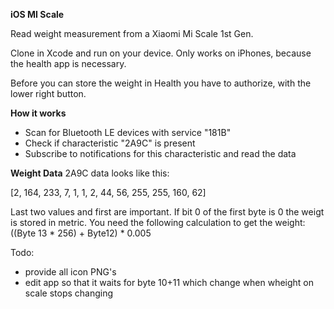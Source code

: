 **iOS MI Scale**

Read weight measurement from a Xiaomi Mi Scale 1st Gen.

Clone in Xcode and run on your device.
Only works on iPhones, because the health app is necessary.

Before you can store the weight in Health you have to authorize, with the lower right button.

**How it works**
- Scan for Bluetooth LE devices with service "181B"
- Check if characteristic "2A9C" is present
- Subscribe to notifications for this characteristic and read the data

**Weight Data**
2A9C data looks like this:

[2, 164, 233, 7, 1, 1, 2, 44, 56, 255, 255, 160, 62]

Last two values and first are important.
If bit 0 of the first byte is 0 the weigt is stored in metric.
You need the following calculation to get the weight:
((Byte 13 * 256) + Byte12) * 0.005


Todo:
- provide all icon PNG's
- edit app so that it waits for byte 10+11 which change when wheight on scale stops changing

